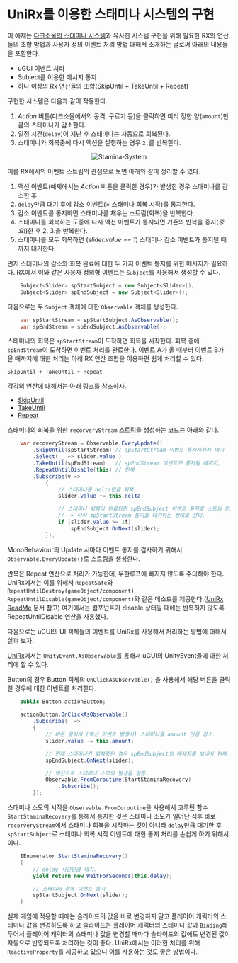 
UniRx를 이용한 스태미나 시스템의 구현
==========================================

이 예제는 [다크소울의 스태미나 시스템](http://darksouls.wiki.fextralife.com/Stamina)과 유사한 시스템 구현을 위해 필요한 RX의 연산들의 조합 방법과 사용자 정의 이벤트 처리 방법 대해서 소개하는 글로써 아래의 내용들을 포함한다. 

* uGUI 이벤트 처리
* Subject를 이용한 메시지 통지
* 하나 이상의 Rx 연산들의 조합(SkipUntil + TakeUntil + Repeat)


구현한 시스템은 다음과 같이 작동한다. 

1. *Action* 버튼(다크소울에서의 공격, 구르기 등)을 클릭하면 미리 정한 양(`amount`)만큼의 스태미나가 감소한다. 
2. 일정 시간(`delay`)이 지난 후 스태미나는 자동으로 회복된다.
3. 스태미나가 회복중에 다시 액션을 실행하는 경우 `2.`를 반복한다.


<p align="center">
  <img src="https://github.com/kimsama/Unity-RxSamples/blob/master/Assets/Samples/uGUI/stamina-system.gif?raw=true" alt="Stamina-System"/>
</p>


이를 RX에서의 이벤트 스트림의 관점으로 보면 아래와 같이 정리할 수 있다. 

1. 액션 이벤트(예제에서는 *Action* 버튼을 클릭한 경우)가 발생한 경우 스태미나를 감소한 후
2. `delay`만큼 대기 후에 감소 이벤트(= 스태미나 회복 시작)를 통지한다. 
3. 감소 이벤트를 통지하면 스태미나를 채우는 스트림(회복)을 반복한다. 
4. 스태미나를 회복하는 도중에 다시 액션 이벤트가 통지되면 기존의 반복을 중지(*중요!*)한 후 2. 3.을 반복한다.
5. 스태미나를 모두 회복하면 (*slider.value == 1*) 스태미나 감소 이벤트가 통지될 때까지 대기한다.

먼저 스태미나의 감소와 회복 완료에 대한 두 가지 이벤트 통지를 위한 메시지가 필요하다. RX에서 이와 같은 사용자 정의형 이벤트는 `Subject`를 사용해서 생성할 수 있다. 

``` csharp 
    Subject<Slider> spStartSubject = new Subject<Slider>();
    Subject<Slider> spEndSubject = new Subject<Slider>();
```

다음으로는 두 `Subject` 객체에 대한 `Observable` 객체를 생성한다. 

``` csharp
    var spStartStream = spStartSubject.AsObservable();
    var spEndStream = spEndSubject.AsObservable();
```

스태미나의 회복은 `spStartStream`이 도착하면 회복을 시작한다. 회복 중에 `spEndStream`이 도착하면 이벤트 처리를 완료한다. 이벤트 A가 올 때부터 이벤트 B가 올 때까지에 대한 처리는 아래 RX 연산 조합을 이용하면 쉽게 처리할 수 있다. 

`SkipUntil + TakeUntil + Repeat`

각각의 연산에 대해서는 아래 링크를 참조하자.
* [SkipUntil](http://reactivex.io/documentation/operators/skipuntil.html)
* [TakeUntil](http://reactivex.io/documentation/operators/takeuntil.html)
* [Repeat](http://reactivex.io/documentation/operators/repeat.html)


스태미나의 회복을 위한 `recorveryStream` 스트림을 생성하는 코드는 아래와 같다. 

``` csharp
    var recoveryStream = Observable.EveryUpdate()
        .SkipUntil(spStartStream) // spStartStream 이벤트 통지시까지 대기
        .Select( _ => slider.value )
        .TakeUntil(spEndStream)   // spEndStream 이벤트가 통지될 때까지,
        .RepeatUntilDisable(this) // 반복
        .Subscribe(v =>
            {
                // 스태미나를 delta만큼 회복
                slider.value += this.delta;

                // 스태미나 회복이 완료되면 spEndSubject 이벤트 통지로 스트림 완료.
                // -> 다시 spStartStream 통지를 대기하는 상태로 전이.
                if (slider.value >= 1f)
                    spEndSubject.OnNext(slider); 
            });
```

MonoBehaviour의 Update 시마다 이벤트 통지를 검사하기 위해서 `Observable.EveryUpdate()`로 스트림을 생성한다. 

반복은 Repeat 연산으로 처리가 가능한데, 무한루프에 빠지지 않도록 주의해야 한다. UniRx에서는 이를 위해서 `RepeatSafe`와 `RepeatUntilDestroy(gameObject/component)`, `RepeatUntilDisable(gameObject/component)`와 같은 메소드를 제공한다.([UniRx ReadMe](https://github.com/neuecc/UniRx/blob/master/README.md) 문서 참고) 여기에서는 컴포넌트가 disable 상태일 때에는 반복하지 않도록 RepeatUntilDisable 연산을 사용했다.

다음으로는 uGUI의 UI 객체들의 이벤트를 UniRx를 사용해서 처리하는 방법에 대해서 살펴 보자. 

[UniRx](https://github.com/neuecc/UniRx)에서는 `UnityEvent.AsObservable`를 통해서 uGUI의 UnityEvent들에 대한 처리에 할 수 있다. 

Button의 경우 Button 객체의 `OnClickAsObservable()` 을 사용해서 해당 버튼을 클릭한 경우에 대한 이벤트를 처리한다.

``` csharp
    public Button actionButton;
    ...
    actionButton.OnClickAsObservable()
        .Subscribe(_ =>
        {
            // 버튼 클릭시 (액션 이벤트 발생시) 스태미나를 amount 만큼 감소.
            slider.value -= this.amount;

            // 현재 스태미나가 회복중인 경우 spEndSubject의 메세지를 보내서 현재 회복중(repeat)인 상태를 중지하도록 한다.
            spEndSubject.OnNext(slider);

            // 액션으로 스테미너 소모의 발생을 알림.
            Observable.FromCoroutine(StartStaminaRecovery)
                .Subscribe();            
        });

```

스태미나 소모의 시작을 `Observable.FromCoroutine`을 사용해서 코루틴 함수 `StartStaminaRecovery`를 통해서 통지한 것은 스태미나 소모가 일어난 직후 바로 `recorveryStream`에서 스태미나 회복을 시작하는 것이 아니라 `delay`만큼 대기한 후 `spStartSubject`로 스태미나 회복 시작 이벤트에 대한 통지 처리를 손쉽게 하기 위해서이다. 

```csharp
    IEnumerator StartStaminaRecovery()
    {
        // delay 시간만큼 대기.
        yield return new WaitForSeconds(this.delay);

        // 스태미너 회복 이벤트 통지
        spStartSubject.OnNext(slider);
    }
```

실제 게임에 적용할 때에는 슬라이드의 값을 바로 변경하지 말고 플레이어 캐릭터의 스태미나 값을 변경하도록 하고 슬라이드는 플레이어 캐릭터의 스태미나 값과 `Binding`해 두어서 플레이어 캐릭터의 스태미나 값을 변경할 때마다 슬라이드의 값에도 변경된 값이 자동으로  반영되도록 처리하는 것이 좋다. UniRx에서는 이러한 처리를 위해 `ReactiveProperty`를 제공하고 있으니 이를 사용하는 것도 좋은 방법이다. 



